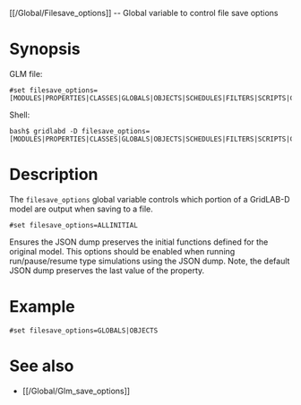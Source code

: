 [[/Global/Filesave_options]] -- Global variable to control file save options

# Synopsis

GLM file:

~~~
#set filesave_options=[MODULES|PROPERTIES|CLASSES|GLOBALS|OBJECTS|SCHEDULES|FILTERS|SCRIPTS|CLOCK|ALLINITIAL|ALL]
~~~

Shell:

~~~
bash$ gridlabd -D filesave_options=[MODULES|PROPERTIES|CLASSES|GLOBALS|OBJECTS|SCHEDULES|FILTERS|SCRIPTS|CLOCK|ALLINITIAL|ALL]
~~~

# Description

The `filesave_options` global variable controls which portion of a GridLAB-D model are output when saving to a file.

~~~
#set filesave_options=ALLINITIAL
~~~
Ensures the JSON dump preserves the initial functions defined for the original model. This options should be enabled when running run/pause/resume type simulations using the JSON dump. Note, the default JSON dump preserves the last value of the property. 

# Example

~~~
#set filesave_options=GLOBALS|OBJECTS
~~~

# See also

* [[/Global/Glm_save_options]]

